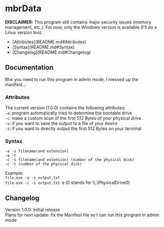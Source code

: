 # mbrData
**DISCLAIMER:** This program still contains major security issues (memory management, etc.). For now, only the Windows version is available (I'll do a Linux version too).<br>

<ul>
<li[Documentation](README.md#Documentation)/>
<li> [Attributes](README.md#Attributes) </li>
<li> [Syntax](README.md#Syntax) </li>
<li> [Changelog](README.md#Changelog) </li>
</ul>

## Documentation
Btw you need to run this program in admin mode, I messed up the manifest...
### Attributes
The current version (1.0.0) contains the following attributes:<br>
`-a`: program automatically tries to determine the bootable drive<br>
`-c`: make a custom scan of the first 512 Bytes of your physical drive<br>
`-s`: if you want to save the output to a file of your desire<br>
`-t`: if you want to directly output the first 512 Bytes on your terminal<br>
### Syntax
`-a -s filename(and extension)`<br>
`-a -t`<br>
`-c -s filename(and extension) (number of the physical disk)`<br>
`-c -t (number of the physical disk)`<br>

Example:<br>
`file.exe -a -s output.txt`<br>
`file.exe -c -s output.txt 0` (0 stands for \\\\.\\PhysicalDrive0)<br>

## Changelog
Version 1.0.0: Initial release<br>
Plans for next update: fix the Manifest file so I can run this program in admin mode
